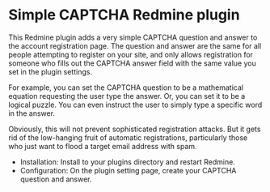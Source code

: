 Simple CAPTCHA Redmine plugin
=============================

This Redmine plugin adds a very simple CAPTCHA question and answer to the account registration page.  The question and answer are the same for all people attempting to register on your site, and only allows registration for someone who fills out the CAPTCHA answer field with the same value you set in the plugin settings.

For example, you can set the CAPTCHA question to be a mathematical equation requesting the user type the answer.  Or, you can set it to be a logical puzzle.  You can even instruct the user to simply type a specific word in the answer.

Obviously, this will not prevent sophisticated registration attacks.  But it gets rid of the low-hanging fruit of automatic registrations, particularly those who just want to flood a target email address with spam.

- Installation: Install to your plugins directory and restart Redmine.
- Configuration: On the plugin setting page, create your CAPTCHA question and answer.
